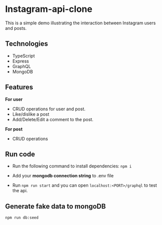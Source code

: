 # Instagram-api-clone

This is a simple demo illustrating the interaction between Instagram users and posts.

## Technologies

- TypeScript
- Express
- GraphQL
- MongoDB

## Features

**For user**

- CRUD operations for user and post.
- Like/dislike a post
- Add/Delete/Edit a comment to the post.

**For post**

- CRUD operations

## Run code

- Run the following command to install dependencies:
  `npm i`

- Add your **mongodb connection string** to .env file

- Run `npm run start` and you can open `localhost:<PORT>/graphql` to test the api.

## Generate fake data to mongoDB

`npm run db:seed`
